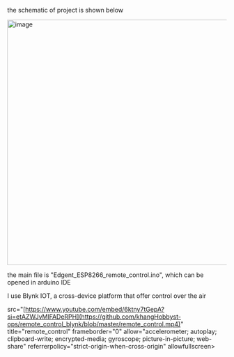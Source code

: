 <p> the schematic of project is shown below</p>

<img width="1426" height="564" alt="image" src="https://github.com/user-attachments/assets/3608d94b-2bdd-415f-9c16-2d9c43d7839a" />


<p>the main file is "Edgent_ESP8266_remote_control.ino", which can be opened in arduino IDE</p>
<p>I use Blynk IOT, a cross-device platform that offer control over the air</p>


src="[https://www.youtube.com/embed/6ktny7tGepA?si=etAZWJvMlFADeRPH](https://github.com/khangHobbyst-ops/remote_control_blynk/blob/master/remote_control.mp4)"
        title="remote_control" 
        frameborder="0" 
        allow="accelerometer; autoplay; clipboard-write; 
               encrypted-media; gyroscope; 
               picture-in-picture; web-share" 
        referrerpolicy="strict-origin-when-cross-origin" allowfullscreen>
